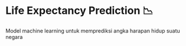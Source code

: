 # Life Expectancy Prediction :chart_with_downwards_trend:
 
 Model machine learning untuk memprediksi angka harapan hidup suatu negara
